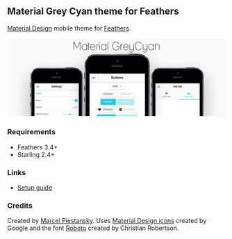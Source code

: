 ## Material Grey Cyan theme for Feathers

[Material Design](https://material.io/design/) mobile theme for [Feathers](https://feathersui.com/).

![Hero](hero.png)

### Requirements

* Feathers 3.4+
* Starling 2.4+

### Links

* [Setup guide](http://feathers.marpies.com/themes/guide.php?theme=grey-cyan)

### Credits

Created by [Marcel Piestansky](https://marpies.com). Uses [Material Design icons](https://github.com/google/material-design-icons) created by Google and the font [Roboto](https://fonts.google.com/specimen/Roboto) created by Christian Robertson.